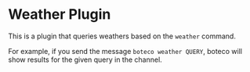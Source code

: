 # Weather Plugin

This is a plugin that queries weathers based on the `weather` command.

For example, if you send the message `boteco weather QUERY`, boteco will show results for the given query in the
channel.